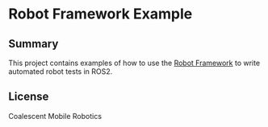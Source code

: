 # Robot Framework Example
## Summary
This project contains examples of how to use the [Robot Framework] to write automated robot tests in ROS2.

## License
Coalescent Mobile Robotics

   [Robot Framework]: <https://robotframework.org/>
